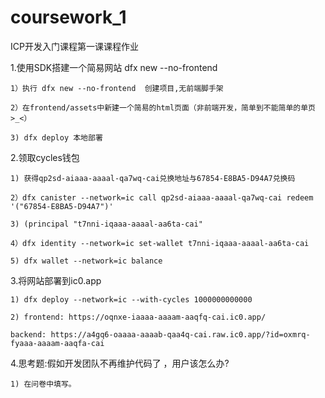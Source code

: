 # coursework_1

ICP开发入门课程第一课课程作业  

1.使用SDK搭建一个简易网站 dfx new --no-frontend

    1）执行 dfx new --no-frontend  创建项目,无前端脚手架

    2）在frontend/assets中新建一个简易的html页面（非前端开发，简单到不能简单的单页>_<）

    3) dfx deploy 本地部署

2.领取cycles钱包  

    1) 获得qp2sd-aiaaa-aaaal-qa7wq-cai兑换地址与67854-E8BA5-D94A7兑换码

    2）dfx canister --network=ic call qp2sd-aiaaa-aaaal-qa7wq-cai redeem '("67854-E8BA5-D94A7")'

    3) (principal "t7nni-iqaaa-aaaal-aa6ta-cai"

    4）dfx identity --network=ic set-wallet t7nni-iqaaa-aaaal-aa6ta-cai

    5) dfx wallet --network=ic balance

3.将网站部署到ic0.app  

    1) dfx deploy --network=ic --with-cycles 1000000000000

    2) frontend: https://oqnxe-iaaaa-aaaam-aaqfq-cai.ic0.app/  

    backend: https://a4gq6-oaaaa-aaaab-qaa4q-cai.raw.ic0.app/?id=oxmrq-fyaaa-aaaam-aaqfa-cai

4.思考题:假如开发团队不再维护代码了 ，用户该怎么办?  

    1) 在问卷中填写。
